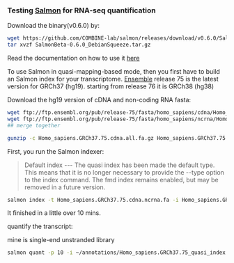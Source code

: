 ### Testing [Salmon](https://github.com/COMBINE-lab/salmon) for RNA-seq quantification

Download the binary(v0.6.0) by:

```bash
wget https://github.com/COMBINE-lab/salmon/releases/download/v0.6.0/SalmonBeta-0.6.0_DebianSqueeze.tar.gz
tar xvzf SalmonBeta-0.6.0_DebianSqueeze.tar.gz
```

Read the documentation on how to use it [here](http://salmon.readthedocs.io/en/latest/salmon.html#using-salmon)

To use Salmon in quasi-mapping-based mode, then you first have to build an Salmon index for your transcriptome.
[Ensemble](http://useast.ensembl.org/info/data/ftp/index.html) release 75 is the latest version for GRCh37 (hg19).
starting from release 76 it is GRCh38 (hg38)

Download the hg19 version of cDNA and non-coding RNA fasta:

```bash
wget ftp://ftp.ensembl.org/pub/release-75/fasta/homo_sapiens/cdna/Homo_sapiens.GRCh37.75.cdna.all.fa.gz  
wget ftp://ftp.ensembl.org/pub/release-75/fasta/homo_sapiens/ncrna/Homo_sapiens.GRCh37.75.ncrna.fa.gz
## merge together 

gunzip -c Homo_sapiens.GRCh37.75.cdna.all.fa.gz Homo_sapiens.GRCh37.75.ncrna.fa.gz > Homo_sapiens.GRCh37.75.cdna.ncrna.fa
```
First, you run the Salmon indexer:

>Default index --- The quasi index has been made the default type. This means that it is no longer necessary to provide the 
--type option to the index command. The fmd index remains enabled, but may be removed in a future version.

```bash
salmon index -t Homo_sapiens.GRCh37.75.cdna.ncrna.fa -i Homo_sapiens.GRCh37.75_quasi_index 
```
It finished in a little over 10 mins.

quantify the transcript:

mine is single-end unstranded library

```bash
salmon quant -p 10 -i ~/annotations/Homo_sapiens.GRCh37.75_quasi_index -l U -r <(zcat 3R_S18_L002_R1_001.fastq.gz) -o 3R_transcripts_quant
```
